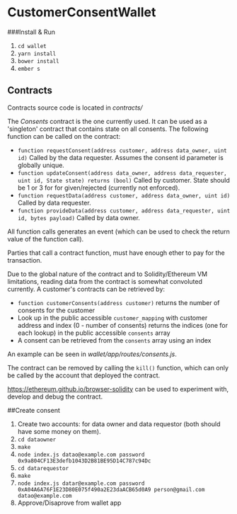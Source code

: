 # CustomerConsentWallet

###Install & Run
1. `cd wallet`
2. `yarn install`
3. `bower install`
4. `ember s`

## Contracts

Contracts source code is located in _contracts/_

The _Consents_ contract is the one currently used. It can be used as a 'singleton' contract that contains state on all consents.
The following function can be called on the contract:
* `function requestConsent(address customer, address data_owner, uint id)` Called by the data requester. Assumes the consent id parameter is globally unique.
* `function updateConsent(address data_owner, address data_requester, uint id, State state) returns (bool)` Called by customer. State should be 1 or 3 for for given/rejected (currently not enforced).
* `function requestData(address customer, address data_owner, uint id)` Called by data requester.
* `function provideData(address customer, address data_requester, uint id, bytes payload)` Called by data owner.

All function calls generates an event (which can be used to check the return value of the function call).

Parties that call a contract function, must have enough ether to pay for the transaction.

Due to the global nature of the contract and to Solidity/Ethereum VM limitations, reading data from the contract is somewhat convoluted currently. A customer's contracts can be retrieved by:

* `function customerConsents(address customer)` returns the number of consents for the customer
* Look up in the public accessible `customer_mapping` with customer address and index (0 - number of consents) returns the indices (one for each lookup) in the public accessible `consents` array
* A consent can be retrieved from the `consents` array using an index

An example can be seen in _wallet/app/routes/consents.js_.

The contract can be removed by calling the `kill()` function, which can only be called by the account that deployed the contract.

https://ethereum.github.io/browser-solidity can be used to experiment with, develop and debug the contract.

##Create consent
1. Create two accounts: for data owner and data requestor (both should have some money on them).
2. `cd dataowner`
3. `make`
4. `node index.js datao@example.com password 0x9a804CF13E3defb1043D2B81BE95D14C787c94Dc`
5. `cd datarequestor`
6. `make`
7. `node index.js datar@example.com password 0xA04A6A76F1E23D80E075f490a2E23daACB65d0A9 person@gmail.com datao@example.com`
8. Approve/Disaprove from wallet app